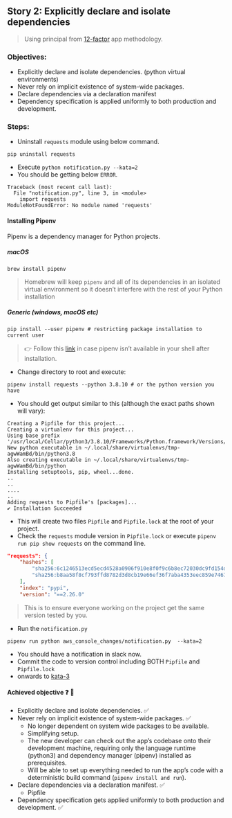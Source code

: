 
## Story 2: Explicitly declare and isolate dependencies

> Using principal from [12-factor](https://12factor.net/) app methodology.
 
### Objectives:
- Explicitly declare and isolate dependencies. (python virtual environments)
- Never rely on implicit existence of system-wide packages.
- Declare dependencies via a declaration manifest
- Dependency specification is applied uniformly to both production and development.

### Steps:
- Uninstall `requests` module using below command.
```shell
pip uninstall requests
```
- Execute `python notification.py --kata=2`
- You should be getting below `ERROR`.
```
Traceback (most recent call last):
  File "notification.py", line 3, in <module>
    import requests
ModuleNotFoundError: No module named 'requests'
```
#### Installing Pipenv
Pipenv is a dependency manager for Python projects.
##### macOS 
```shell
brew install pipenv
```
>Homebrew will keep `pipenv` and all of its dependencies in an isolated virtual environment so it doesn’t 
> interfere with the rest of your Python installation

##### Generic (windows, macOS etc)
```shell
pip install --user pipenv # restricting package installation to current user
```
> :point_right:  Follow this [link](https://pipenv-fork.readthedocs.io/en/latest/install.html#pragmatic-installation-of-pipenv) in case pipenv isn’t available in your shell after installation.
- Change directory to root and execute:
```shell
pipenv install requests --python 3.8.10 # or the python version you have
```
- You should get output similar to this (although the exact paths shown will vary):
```shell
Creating a Pipfile for this project...
Creating a virtualenv for this project...
Using base prefix '/usr/local/Cellar/python3/3.8.10/Frameworks/Python.framework/Versions/3.8'
New python executable in ~/.local/share/virtualenvs/tmp-agwWamBd/bin/python3.8
Also creating executable in ~/.local/share/virtualenvs/tmp-agwWamBd/bin/python
Installing setuptools, pip, wheel...done.
..
..
....
..
Adding requests to Pipfile's [packages]...
✔ Installation Succeeded
```
- This will create two files `Pipfile` and `Pipfile.lock` at the root of your project.
- Check the `requests` module version in `Pipfile.lock` or execute `pipenv run pip show requests` 
  on the command line.
```json
"requests": {
    "hashes": [
        "sha256:6c1246513ecd5ecd4528a0906f910e8f0f9c6b8ec72030dc9fd154dc1a6efd24",
        "sha256:b8aa58f8cf793ffd8782d3d8cb19e66ef36f7aba4353eec859e74678b01b07a7"
    ],
    "index": "pypi",
    "version": "==2.26.0"
```

>This is to ensure everyone working on the project get the same version tested by you.
- Run the `notification.py`
```shell
pipenv run python aws_console_changes/notification.py  --kata=2
```
- You should have a notification in slack now.
- Commit the code to version control including BOTH `Pipfile` and `Pipfile.lock`
- onwards to [kata-3](../kata-3/HOW-TO.md)

#### Achieved objective :question: :thinking:
- Explicitly declare and isolate dependencies. :white_check_mark:
- Never rely on implicit existence of system-wide packages.  :white_check_mark:
  - No longer dependent on system wide packages to be available.
  - Simplifying setup.
  - The new developer can check out the app’s codebase onto their development machine, requiring only the language
    runtime (python3) and dependency manager (pipenv) installed as prerequisites.
  - Will be able to set up everything needed to run the app’s code with a deterministic build command (`pipenv install and run`).
- Declare dependencies via a declaration manifest. :white_check_mark:
  - Pipfile
- Dependency specification gets applied uniformly to both production and development.  :white_check_mark:
